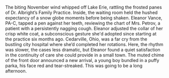 The biting November wind whipped off Lake Erie, rattling the frosted panes of Dr. Albright’s Family Practice. Inside, the waiting room held the hushed expectancy of a snow globe moments before being shaken.  Eleanor Vance, PA-C, tapped a pen against her teeth, reviewing the chart of Mrs. Petrov, a patient with a persistently nagging cough.  Eleanor adjusted the collar of her crisp white coat, a subconscious gesture she'd adopted since starting at the practice six months ago.  Cedarville, Ohio, was a far cry from the bustling city hospital where she’d completed her rotations.  Here, the rhythm was slower, the cases less dramatic, but Eleanor found a quiet satisfaction in the continuity of care she could provide in a small town. The muted chime of the front door announced a new arrival, a young boy bundled in a puffy parka, his face red and tear-streaked. This was going to be a long afternoon.
